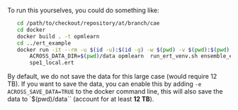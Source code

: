 To run this yourselves, you could do something like:

```bash
   cd /path/to/checkout/repository/at/branch/cae
   cd docker
   docker build . -t opmlearn
   cd ../ert_example
   docker run -it --rm -u $(id -u):$(id -g) -w $(pwd) -v $(pwd):$(pwd) -e \
       ACROSS_DATA_DIR=$(pwd)/data opmlearn  run_ert_venv.sh ensemble_experiment \
       spe1_local.ert
```

By default, we do not save the data for this large case (would require 12 TB). If you want to save the data, you can enable this by adding `-e ACROSS_SAVE_DATA=TRUE` to the docker command line, this will also save the data to `$(pwd)/data`` (account for at least **12 TB**).